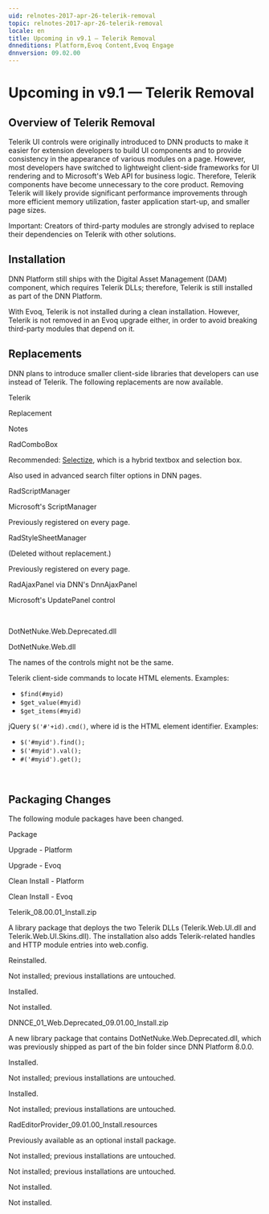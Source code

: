 ```yaml
---
uid: relnotes-2017-apr-26-telerik-removal
topic: relnotes-2017-apr-26-telerik-removal
locale: en
title: Upcoming in v9.1 — Telerik Removal
dnneditions: Platform,Evoq Content,Evoq Engage
dnnversion: 09.02.00
---
```


# Upcoming in v9.1 — Telerik Removal

## Overview of Telerik Removal

Telerik UI controls were originally introduced to DNN products to make it easier for extension developers to build UI components and to provide consistency in the appearance of various modules on a page. However, most developers have switched to lightweight client-side frameworks for UI rendering and to Microsoft's Web API for business logic. Therefore, Telerik components have become unnecessary to the core product. Removing Telerik will likely provide significant performance improvements through more efficient memory utilization, faster application start-up, and smaller page sizes.

Important: Creators of third-party modules are strongly advised to replace their dependencies on Telerik with other solutions.

## Installation

DNN Platform still ships with the Digital Asset Management (DAM) component, which requires Telerik DLLs; therefore, Telerik is still installed as part of the DNN Platform.

With Evoq, Telerik is not installed during a clean installation. However, Telerik is not removed in an Evoq upgrade either, in order to avoid breaking third-party modules that depend on it.

## Replacements

DNN plans to introduce smaller client-side libraries that developers can use instead of Telerik. The following replacements are now available.

Telerik

Replacement

Notes

RadComboBox

Recommended: [Selectize](http://selectize.github.io/selectize.js/), which is a hybrid textbox and selection box.

Also used in advanced search filter options in DNN pages.

RadScriptManager

Microsoft's ScriptManager

Previously registered on every page.

RadStyleSheetManager

(Deleted without replacement.)

Previously registered on every page.

RadAjaxPanel via DNN's DnnAjaxPanel

Microsoft's UpdatePanel control

 

DotNetNuke.Web.Deprecated.dll

DotNetNuke.Web.dll

The names of the controls might not be the same.

Telerik client-side commands to locate HTML elements. Examples:

*   `$find(#myid)`
*   `$get_value(#myid)`
*   `$get_items(#myid)`

jQuery `$('#'+id).cmd()`, where id is the HTML element identifier. Examples:

*   `$('#myid').find();`
*   `$('#myid').val();`
*   `#('#myid').get();`

 

## Packaging Changes

The following module packages have been changed.

Package

Upgrade - Platform

Upgrade - Evoq

Clean Install - Platform

Clean Install - Evoq

Telerik\_08.00.01\_Install.zip

A library package that deploys the two Telerik DLLs (Telerik.Web.UI.dll and Telerik.Web.UI.Skins.dll). The installation also adds Telerik-related handles and HTTP module entries into web.config.

Reinstalled.

Not installed; previous installations are untouched.

Installed.

Not installed.

DNNCE\_01\_Web.Deprecated\_09.01.00\_Install.zip

A new library package that contains DotNetNuke.Web.Deprecated.dll, which was previously shipped as part of the bin folder since DNN Platform 8.0.0.

Installed.

Not installed; previous installations are untouched.

Installed.

Not installed; previous installations are untouched.

RadEditorProvider\_09.01.00\_Install.resources

Previously available as an optional install package.

Not installed; previous installations are untouched.

Not installed; previous installations are untouched.

Not installed.

Not installed.